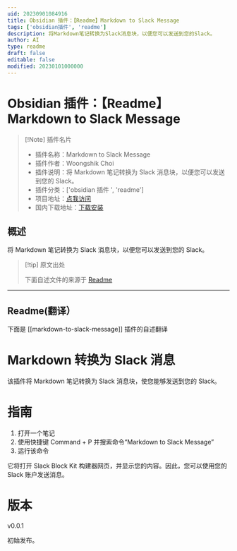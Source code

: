 ```yaml
---
uid: 20230901084916
title: Obsidian 插件：【Readme】Markdown to Slack Message
tags: ['obsidian插件', 'readme']
description: 将Markdown笔记转换为Slack消息块，以便您可以发送到您的Slack。
author: AI
type: readme
draft: false
editable: false
modified: 20230101000000
---
```


# Obsidian 插件：【Readme】Markdown to Slack Message

> [!Note] 插件名片
> - 插件名称：Markdown to Slack Message
> - 插件作者：Woongshik Choi
> - 插件说明：将 Markdown 笔记转换为 Slack 消息块，以便您可以发送到您的 Slack。
> - 插件分类：['obsidian 插件 ', 'readme']
> - 项目地址：[点我访问](https://github.com/idreamer/markdown-to-slack-message)
> - 国内下载地址：[下载安装](https://pkmer.cn/products/plugin/pluginMarket/?markdown-to-slack-message)

## 概述

将 Markdown 笔记转换为 Slack 消息块，以便您可以发送到您的 Slack。

> [!tip] 原文出处
>
>下面自述文件的来源于 [Readme](https://ghproxy.net/https://raw.githubusercontent.com/idreamer/markdown-to-slack-message/master/README.md)

---

## Readme(翻译）

下面是 [[markdown-to-slack-message]] 插件的自述翻译

# Markdown 转换为 Slack 消息

该插件将 Markdown 笔记转换为 Slack 消息块，使您能够发送到您的 Slack。

# 指南

1. 打开一个笔记
2. 使用快捷键 Command + P 并搜索命令“Markdown to Slack Message”
3. 运行该命令

它将打开 Slack Block Kit 构建器网页，并显示您的内容。因此，您可以使用您的 Slack 账户发送消息。

# 版本

v0.0.1

初始发布。
